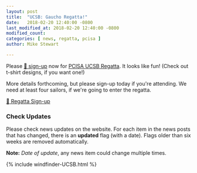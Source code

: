 ```yaml
---
layout: post
title:  "UCSB: Gaucho Regatta!"
date:   2018-02-20 12:40:00 -0800
last_modified_at: 2018-02-20 12:40:00 -0800
modified_count: 
categories: [ news, regatta, pcisa ]
author: Mike Stewart

---
```



Please [:triangular_flag_on_post: sign-up](https://docs.google.com/forms/d/e/1FAIpQLSdHoOhTO7lkORibwT8FhTadlphJCcX4fGAcO9u2BuH8pL3XeA/viewform) now for [PCISA UCSB Regatta](https://ucsbsailing.squarespace.com/2018-gaucho-regatta).  It looks like fun!  (Check out t-shirt designs, if you want one!)

More details forthcoming, but please sign-up today if you're attending. We need at least four sailors, if we're going to enter the regatta.

[:triangular_flag_on_post: Regatta Sign-up](https://docs.google.com/forms/d/e/1FAIpQLSdHoOhTO7lkORibwT8FhTadlphJCcX4fGAcO9u2BuH8pL3XeA/viewform)

### Check Updates

Please check news updates on the website. For each item in the news posts that has changed, there is an **updated** flag (with a date).  Flags older than six weeks are removed automatically.  

**Note:** _Date of update_, any news item could change multiple times.

{% include windfinder-UCSB.html %}
